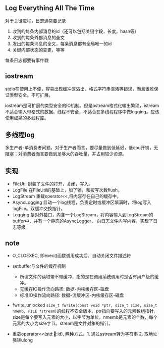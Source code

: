 ## Log Everything All The Time

对于关键进程，日志通常要记录
1. 收到的每条内部消息的id（还可以包括关键字段，长度，hash等）
2. 收到的每条外部消息的全文
3. 发出的每条消息的全文，每条消息都有全局唯一的id
4. 关键内部状态的变更，等等

每条日志都要有事件戳

## iostream

stdio在使用上不便，容易出现缓冲区溢出、格式字符串混淆等错误，而且很难保证类型安全。不可扩展。

iostream是可扩展的类型安全的IO机制。但是ostream格式化输出繁琐，istream不适合输入带格式的数据，线程不安全，不适合在多线程程序中做logging。应该使用成熟的多线程库。

##  多线程log

多生产者-单消费者问题，对于生产者而言，要尽量做到低延迟，低cpu开销，无阻塞；对消费者而言要做到足够大的吞吐量，并占用较少资源。

## 实现

+ FileUtil 封装了文件的打开，关闭，写入。
+ LogFile 在FileUtil的基础上，加了锁，和按写次数flush。
+ LogStream 重载operator<<,将内容存在自己的缓存中。
+ AsyncLogging 启动一个log线程，负责定时或缓冲区填满时，将log写入logFile。双缓冲交换指针。
+ Logging 是对外接口，内含一个LogStream，将内容输入到LogStream的buffer中，并有一个静态的AsyncLogger， 向日志文件内写内容。实现了日志等级

## note

+ O_CLOEXEC,  即exec()函数调用成功后，自动关闭文件描述符
+ setbuffer与文件的缓存机制
  + 所谓文件的读取带不带缓冲，指的是在调用系统调用时是否有用户级的缓冲。
  + 无缓存IO操作流向路径: 数据-内核缓存区-磁盘
  + 标准IO操作流向路径: 数据-流缓冲区-内核缓存区-磁盘
+ fwrite_unlocked
  `size_t fwrite(const void *ptr, size_t size, size_t nmemb, FILE *stream)`的线程不安全版本，ptr指向要写入的元素数组指针，size是每个要写入元素的大小，以字节为单位，nmemb是元素的个数，每个元素的大小为size字节。stream是文件对象的指针。

+ 重载operator<<(std::thread::id), 两种方式。1. 通过sstream转为字符串 2. 取地址强转ulong